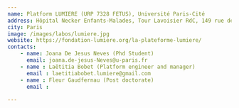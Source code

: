 ```yaml
---
name: Platform LUMIERE (URP 7328 FETUS), Université Paris-Cité
address: Hôpital Necker Enfants-Malades, Tour Lavoisier RdC, 149 rue de Sèvres, 75015 Paris
city: Paris
image: /images/labos/lumiere.jpg
website: https://fondation-lumiere.org/la-plateforme-lumiere/
contacts:
    - name: Joana De Jesus Neves (Phd Student)
      email: joana.de-jesus-Neves@u-paris.fr
    - name : Laëtitia Bobet (Platform engineer and manager)
      email : laetitiabobet.lumiere@gmail.com
    - name : Fleur Gaudfernau (Post doctorate)
      email : 
  
---
```


